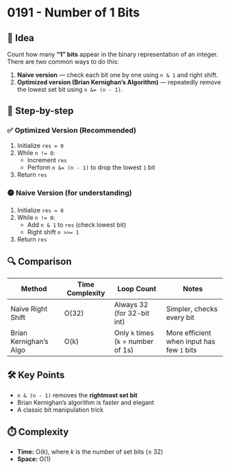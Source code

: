 # 0191 - Number of 1 Bits

## 🧠 Idea

Count how many **“1” bits** appear in the binary representation of an integer.  
There are two common ways to do this:

1. **Naive version** — check each bit one by one using `n & 1` and right shift.
2. **Optimized version (Brian Kernighan’s Algorithm)** — repeatedly remove the lowest set bit using `n &= (n - 1)`.

## 🔁 Step-by-step

### ✅ Optimized Version (Recommended)

1. Initialize `res = 0`
2. While `n != 0`:
   - Increment `res`
   - Perform `n &= (n - 1)` to drop the lowest `1` bit
3. Return `res`

### 🟡 Naive Version (for understanding)

1. Initialize `res = 0`
2. While `n != 0`:
   - Add `n & 1` to `res` (check lowest bit)
   - Right shift `n >>= 1`
3. Return `res`

## 🔍 Comparison

| Method                  | Time Complexity | Loop Count         | Notes                                                  |
|-------------------------|-----------------|---------------------|---------------------------------------------------------|
| Naive Right Shift       | O(32)           | Always 32 (for 32-bit int) | Simpler, checks every bit          |
| Brian Kernighan’s Algo  | O(k)            | Only `k` times (`k` = number of 1s) | More efficient when input has few `1` bits|

## 🛠️ Key Points

- `n & (n - 1)` removes the **rightmost set bit**
- Brian Kernighan’s algorithm is faster and elegant
- A classic bit manipulation trick

## ⏱️ Complexity

- **Time:** O(k), where *k* is the number of set bits (≤ 32)  
- **Space:** O(1)
